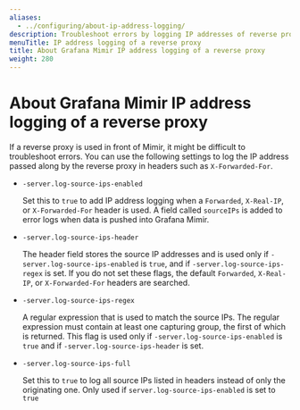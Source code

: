 ```yaml
---
aliases:
  - ../configuring/about-ip-address-logging/
description: Troubleshoot errors by logging IP addresses of reverse proxies.
menuTitle: IP address logging of a reverse proxy
title: About Grafana Mimir IP address logging of a reverse proxy
weight: 280
---
```


# About Grafana Mimir IP address logging of a reverse proxy

If a reverse proxy is used in front of Mimir, it might be difficult to troubleshoot errors.
You can use the following settings to log the IP address passed along by the reverse proxy in headers such as `X-Forwarded-For`.

- `-server.log-source-ips-enabled`

  Set this to `true` to add IP address logging when a `Forwarded`, `X-Real-IP`, or `X-Forwarded-For` header is used. A field called `sourceIPs` is added to error logs when data is pushed into Grafana Mimir.

- `-server.log-source-ips-header`

  The header field stores the source IP addresses and is used only if `-server.log-source-ips-enabled` is `true`, and if `-server.log-source-ips-regex` is set. If you do not set these flags, the default `Forwarded`, `X-Real-IP`, or `X-Forwarded-For` headers are searched.

- `-server.log-source-ips-regex`

  A regular expression that is used to match the source IPs. The regular expression must contain at least one capturing group, the first of which is returned. This flag is used only if `-server.log-source-ips-enabled` is `true` and if `-server.log-source-ips-header` is set.

- `-server.log-source-ips-full`

  Set this to `true` to log all source IPs listed in headers instead of only the originating one. Only used if `server.log-source-ips-enabled` is set to `true`
